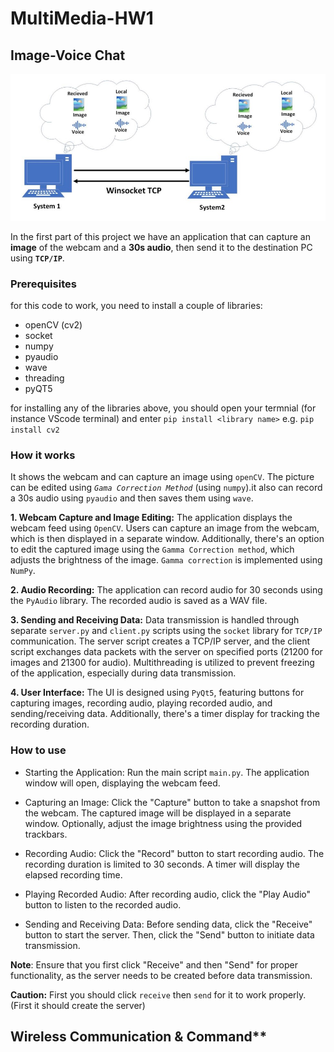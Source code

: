 # MultiMedia-HW1

## Image-Voice Chat


![Video-Voice Chat schematic](part1sch.jpg)

In the first part of this project we have an application that can capture an **image** of the webcam and a **30s audio**, then send it to the destination PC using **`TCP/IP`**.

### Prerequisites
for this code to work, you need to install a couple of libraries:
* openCV (cv2)
* socket
* numpy
* pyaudio
* wave
* threading
* pyQT5

for installing any of the libraries above, you should open your termnial (for instance VScode terminal) and enter `pip install <library name>` e.g. `pip install cv2`

### How it works
It shows the webcam and can capture an image using `openCV`. The picture can be edited using *`Gama Correction Method`* (using `numpy`).it also can record a 30s audio using `pyaudio` and then saves them using `wave`. 

**1. Webcam Capture and Image Editing:** The application displays the webcam feed using `OpenCV`. Users can capture an image from the webcam, which is then displayed in a separate window. Additionally, there's an option to edit the captured image using the `Gamma Correction method`, which adjusts the brightness of the image. `Gamma correction` is implemented using `NumPy`.

**2. Audio Recording:** The application can record audio for 30 seconds using the `PyAudio` library. The recorded audio is saved as a WAV file.

**3. Sending and Receiving Data:** Data transmission is handled through separate `server.py` and `client.py` scripts using the `socket` library for `TCP/IP` communication. The server script creates a TCP/IP server, and the client script exchanges data packets with the server on specified ports (21200 for images and 21300 for audio). Multithreading is utilized to prevent freezing of the application, especially during data transmission.

**4. User Interface:** The UI is designed using `PyQt5`, featuring buttons for capturing images, recording audio, playing recorded audio, and sending/receiving data. Additionally, there's a timer display for tracking the recording duration.
   
### How to use

* Starting the Application: Run the main script `main.py`. The application window will open, displaying the webcam feed.

* Capturing an Image: Click the "Capture" button to take a snapshot from the webcam. The captured image will be displayed in a separate window. Optionally, adjust the image brightness using the provided trackbars.

* Recording Audio: Click the "Record" button to start recording audio. The recording duration is limited to 30 seconds. A timer will display the elapsed recording time.

* Playing Recorded Audio: After recording audio, click the "Play Audio" button to listen to the recorded audio.

* Sending and Receiving Data: Before sending data, click the "Receive" button to start the server. Then, click the "Send" button to initiate data transmission.

**Note**: Ensure that you first click "Receive" and then "Send" for proper functionality, as the server needs to be created before data transmission.

**Caution:** First you should click `receive` then `send` for it to work properly. (First it should create the server)

## Wireless Communication & Command**
